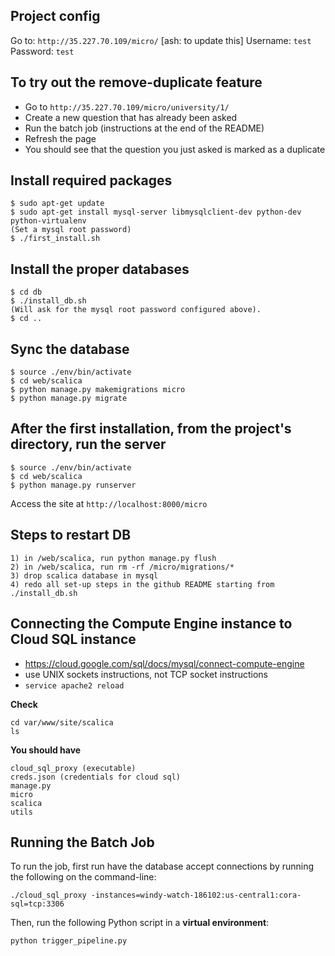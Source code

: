 Project config
---
Go to: `http://35.227.70.109/micro/` [ash: to update this]
Username: `test`
Password: `test`

To try out the remove-duplicate feature
---
* Go to `http://35.227.70.109/micro/university/1/`
* Create a new question that has already been asked
* Run the batch job (instructions at the end of the README)
* Refresh the page
* You should see that the question you just asked is marked as a duplicate


## Install required packages
```
$ sudo apt-get update
$ sudo apt-get install mysql-server libmysqlclient-dev python-dev python-virtualenv
(Set a mysql root password)
$ ./first_install.sh
```

## Install the proper databases
```
$ cd db
$ ./install_db.sh
(Will ask for the mysql root password configured above).
$ cd ..
```

## Sync the database
```
$ source ./env/bin/activate
$ cd web/scalica
$ python manage.py makemigrations micro
$ python manage.py migrate
```


## After the first installation, from the project's directory, run the server
```
$ source ./env/bin/activate
$ cd web/scalica
$ python manage.py runserver
```

Access the site at `http://localhost:8000/micro`

## Steps to restart DB
```
1) in /web/scalica, run python manage.py flush
2) in /web/scalica, run rm -rf /micro/migrations/*
3) drop scalica database in mysql
4) redo all set-up steps in the github README starting from ./install_db.sh
```

## Connecting the Compute Engine instance to Cloud SQL instance
- https://cloud.google.com/sql/docs/mysql/connect-compute-engine
- use UNIX sockets instructions, not TCP socket instructions
- `service apache2 reload`

**Check**
```
cd var/www/site/scalica
ls
```
**You should have**
```
cloud_sql_proxy (executable)
creds.json (credentials for cloud sql)
manage.py
micro
scalica
utils
```

## Running the Batch Job
To run the job, first run have the database accept connections by running the following on the command-line:

```
./cloud_sql_proxy -instances=windy-watch-186102:us-central1:cora-sql=tcp:3306
```

Then, run the following Python script in a **virtual environment**:

```
python trigger_pipeline.py
```


